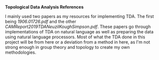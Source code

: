 **Topological Data Analysis References**

I mainly used two papers as my resources for implementing TDA. The first being *1906.01726.pdf* and the other *CAMReport2019TDANeuzilKoughSimpson.pdf*. These papers go through implementations of TDA on natural language as well as preparing the data using natural language processors. Most of what the TDA done in this project will be from here or a deviation from a method in here, as I'm not strong enough in group theory and topology to create my own methodologies. 
